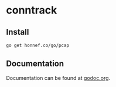 # conntrack

## Install

```sh
go get honnef.co/go/pcap
```

## Documentation

Documentation can be found at
[godoc.org](http://godoc.org/honnef.co/go/pcap).
